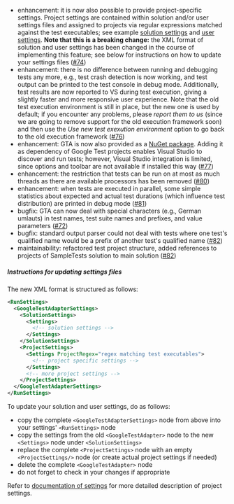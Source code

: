 * enhancement: it is now also possible to provide project-specific settings. Project settings are contained within solution and/or user settings files and assigned to projects via regular expressions matched against the test executables; see example [solution settings](https://github.com/csoltenborn/GoogleTestAdapter/blob/master/SampleTests/SampleTests.gta.runsettings) and [user settings](https://github.com/csoltenborn/GoogleTestAdapter/blob/master/SampleTests/NonDeterministic.runsettings). **Note that this is a breaking change:** the XML format of solution and user settings has been changed in the course of implementing this feature; see below for instructions on how to update your settings files ([#74](https://github.com/csoltenborn/GoogleTestAdapter/issues/74))
* enhancement: there is no difference between running and debugging tests any more, e.g., test crash detection is now working, and test output can be printed to the test console in debug mode. Additionally, test results are now reported to VS during test execution, giving a slightly faster and more responsive user experience. Note that the old test execution environment is still in place, but the new one is used by default; if you encounter any problems, please *report them to us* (since we are going to remove support for the old execution framework soon) and then use the *Use new test exexution environment* option to go back to the old execution framework ([#76](https://github.com/csoltenborn/GoogleTestAdapter/issues/76))
* enhancement: GTA is now also provided as a [NuGet package](https://www.nuget.org/packages/TODO). Adding it as dependency of Google Test projects enables Visual Studio to discover and run tests; however, Visual Studio integration is limited, since options and toolbar are not available if installed this way ([#77](https://github.com/csoltenborn/GoogleTestAdapter/issues/77))
* enhancement: the restriction that tests can be run on at most as much threads as there are available processors has been removed ([#80](https://github.com/csoltenborn/GoogleTestAdapter/issues/80))
* enhancement: when tests are executed in parallel, some simple statistics about expected and actual test durations (which influence test distribution) are printed in debug mode ([#81](https://github.com/csoltenborn/GoogleTestAdapter/issues/81))
* bugfix: GTA can now deal with special characters (e.g., German umlauts) in test names, test suite names and prefixes, and value parameters ([#72](https://github.com/csoltenborn/GoogleTestAdapter/issues/72))
* bugfix: standard output parser could not deal with tests where one test's qualified name would be a prefix of another test's qualified name ([#82](https://github.com/csoltenborn/GoogleTestAdapter/issues/82))
* maintainability: refactored test project structure, added references to projects of SampleTests solution to main solution ([#82](https://github.com/csoltenborn/GoogleTestAdapter/issues/82))


##### Instructions for updating settings files
The new XML format is structured as follows:

```xml
<RunSettings>
  <GoogleTestAdapterSettings>
    <SolutionSettings>
      <Settings>
        <!-- solution settings -->
      </Settings>
    </SolutionSettings>
    <ProjectSettings>
      <Settings ProjectRegex="regex matching test executables">
        <!-- project specific settings -->
      </Settings>
      <!-- more project settings -->
    </ProjectSettings>
  </GoogleTestAdapterSettings>
</RunSettings>
```

To update your solution and user settings, do as follows:
* copy the complete `<GoogleTestAdapterSettings>` node from above into your settings' `<RunSettings>` node
* copy the settings from the old `<GoogleTestAdapter>` node to the new `<Settings>` node under  `<SolutionSettings>`
* replace the complete `<ProjectSettings>` node with an empty  `<ProjectSettings/>` node (or create actual project settings if needed)
* delete the complete `<GoogleTestAdapter>` node
* do not forget to check in your changes if appropriate

Refer to [documentation of settings](https://github.com/csoltenborn/GoogleTestAdapter#gta_settings) for more detailed description of project settings. 
